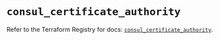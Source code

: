 # `consul_certificate_authority`

Refer to the Terraform Registry for docs: [`consul_certificate_authority`](https://registry.terraform.io/providers/hashicorp/consul/2.22.1/docs/resources/certificate_authority).
